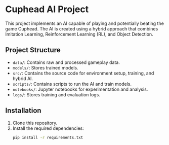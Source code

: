 # Cuphead AI Project

This project implements an AI capable of playing and potentially beating the game Cuphead. The AI is created using a hybrid approach that combines Imitation Learning, Reinforcement Learning (RL), and Object Detection.

## Project Structure
- `data/`: Contains raw and processed gameplay data.
- `models/`: Stores trained models.
- `src/`: Contains the source code for environment setup, training, and hybrid AI.
- `scripts/`: Contains scripts to run the AI and train models.
- `notebooks/`: Jupyter notebooks for experimentation and analysis.
- `logs/`: Stores training and evaluation logs.

## Installation
1. Clone this repository.
2. Install the required dependencies:
   ```bash
   pip install -r requirements.txt